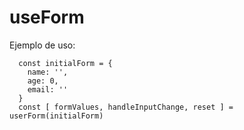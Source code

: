 # useForm

Ejemplo de uso:
```
  const initialForm = {
    name: '',
    age: 0,
    email: ''
  }
  const [ formValues, handleInputChange, reset ] = userForm(initialForm)
```